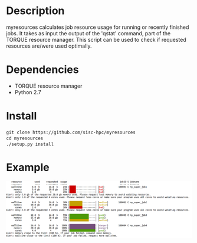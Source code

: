 Description
===========

myresources calculates job resource usage for running or recently finished jobs.
It takes as input the output of the 'qstat' command, part of the TORQUE resource manager.
This script can be used to check if requested resources are/were used optimally.


Dependencies
============

* TORQUE resource manager
* Python 2.7


Install
=======

    git clone https://github.com/sisc-hpc/myresources
    cd myresources
    ./setup.py install


Example
=======


![alt text](share/example.png)

